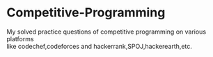 # Competitive-Programming

My solved practice questions of competitive programming on various platforms   
like codechef,codeforces and hackerrank,SPOJ,hackerearth,etc.
